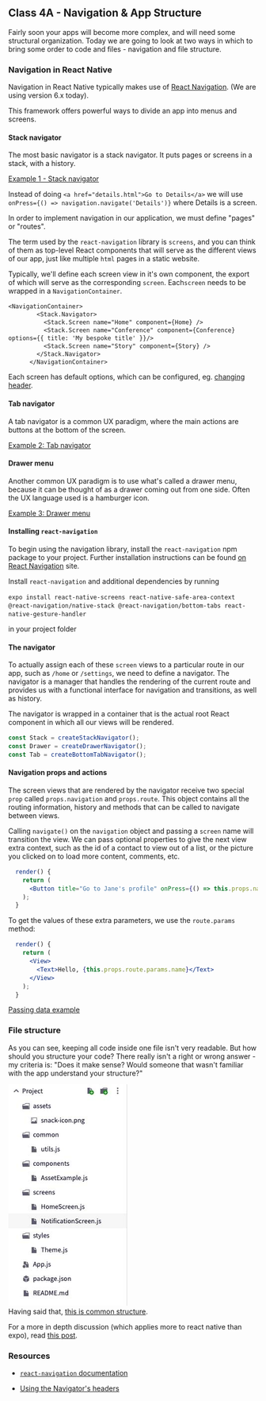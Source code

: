 ## Class 4A - Navigation & App Structure

Fairly soon your apps will become more complex, and will need some structural organization. Today we are going to look at two ways in which to bring some order to code and files - navigation and file structure.

### Navigation in React Native
Navigation in React Native typically makes use of [React Navigation](https://reactnavigation.org/). (We are using version 6.x today).

This framework offers powerful ways to divide an app into menus and screens.

#### Stack navigator
The most basic navigator is a stack navigator. It puts pages or screens in a stack, with a history.

[Example 1 - Stack navigator](https://snack.expo.dev/@borgus/react-navigation---stack-navigator)


Instead of doing
`<a href="details.html">Go to Details</a>`
we will use 
`onPress={() => navigation.navigate('Details')}` where Details is a screen.



In order to implement navigation in our application, we must define "pages" or "routes".

The term used by the `react-navigation` library is `screens`, and you can think of them
as top-level React components that will serve as the different views of our app, just like multiple `html`
pages in a static website.

Typically, we'll define each screen view in it's own component, the export of which will serve as the corresponding `screen`. Each`screen` needs to be wrapped in a `NavigationContainer`.

```
<NavigationContainer>
        <Stack.Navigator>
          <Stack.Screen name="Home" component={Home} />
          <Stack.Screen name="Conference" component={Conference} options={{ title: 'My bespoke title' }}/>
          <Stack.Screen name="Story" component={Story} />
        </Stack.Navigator>
      </NavigationContainer>
```

Each screen has default options, which can be configured, eg. [changing header](https://reactnavigation.org/docs/headers).

#### Tab navigator
A tab navigator is a common UX paradigm, where the main actions are buttons at the bottom of the screen.

[Example 2: Tab navigator](https://snack.expo.dev/@borgus/react-navigation---tab-navigator-example)


#### Drawer menu
Another common UX paradigm is to use what's called a drawer menu, because it can be thought of as a drawer coming out from one side. Often the UX language used is a hamburger icon. 

[Example 3: Drawer menu](https://snack.expo.dev/@borgus/drawer-menu-example)



#### Installing `react-navigation`
To begin using the navigation library, install the `react-navigation` npm package to your project.
Further installation instructions can be found [on React Navigation](https://reactnavigation.org/docs/getting-started) site.

Install `react-navigation` and additional dependencies by running

```expo install react-native-screens react-native-safe-area-context  @react-navigation/native-stack @react-navigation/bottom-tabs react-native-gesture-handler```

in your project folder


#### The navigator
To actually assign each of these `screen` views to a particular route in our app, such as `/home` or `/settings`,
we need to define a navigator. The navigator is a manager that handles the rendering of the current route and provides us with a functional interface for navigation and transitions, as well as history.

The navigator is wrapped in a container that is the actual root React component in which all our views will be rendered.

```jsx
const Stack = createStackNavigator();
const Drawer = createDrawerNavigator();
const Tab = createBottomTabNavigator();

```






#### Navigation props and actions

The screen views that are rendered by the navigator receive two special `prop` called `props.navigation` and `props.route`.
This object contains all the routing information, history and methods that can be called to navigate between views.

Calling `navigate()` on the `navigation` object and passing a `screen` name will transition the view. We can pass optional properties to give the next view extra context, such as the id of
a contact to view out of a list, or the picture you clicked on to load more content, comments, etc.

```jsx
  render() {
    return (
      <Button title="Go to Jane's profile" onPress={() => this.props.navigation.navigate('Profile', { name: 'Jane' })} />
    );
  }
```

To get the values of these extra parameters, we use the `route.params` method:

```jsx
  render() {
    return (
      <View>
        <Text>Hello, {this.props.route.params.name}</Text>
      </View>
    );
  }
```

[Passing data example](https://snack.expo.dev/@borgus/passing-data-in-navigation)



### File structure

As you can see, keeping all code inside one file isn't very readable. But how should you structure your code? There really isn't a right or wrong answer - my criteria is: "Does it make sense? Would someone that wasn't familiar with the app understand your structure?"

![App structure](./images/appstructure.jpg)   
Having said that, [this is common structure](https://snack.expo.dev/@borgus/app-structure).

For a more in depth discussion (which applies more to react native than expo), read [this post](https://cheesecakelabs.com/blog/efficient-way-structure-react-native-projects/).



### Resources
- [`react-navigation` documentation](https://reactnavigation.org/docs/en/headers.html)

- [Using the Navigator's headers](https://reactnavigation.org/docs/en/headers.html)
